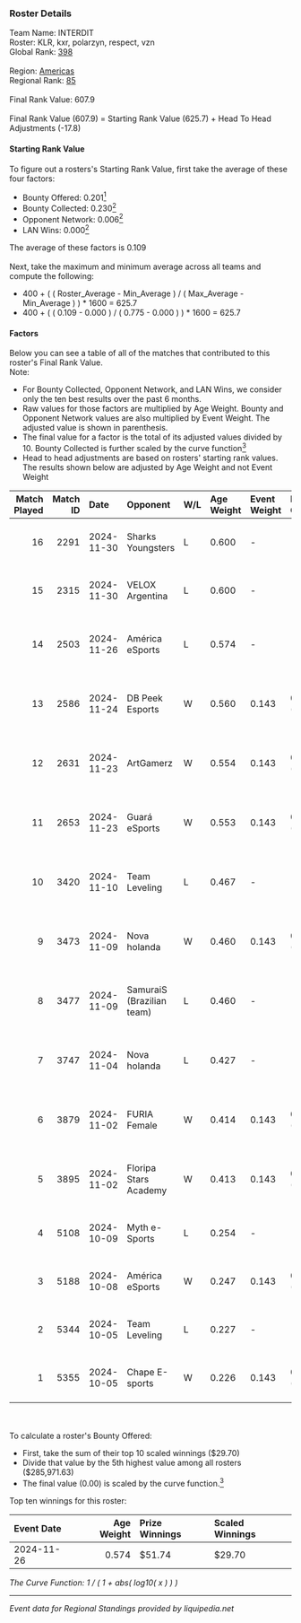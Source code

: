 ### Roster Details<br />
Team Name: INTERDIT<br />
Roster: KLR, kxr, polarzyn, respect, vzn<br />
Global Rank: [398](../../standings_global_2025_02_28.md)<br />
<br />
Region: [Americas]( ../../standings_americas_2025_02_28.md)<br />
Regional Rank: [85]( ../../standings_americas_2025_02_28.md)<br />
<br />
Final Rank Value:  607.9<br />
<br />
Final Rank Value (607.9) = Starting Rank Value (625.7) + Head To Head Adjustments (-17.8)<br />

#### Starting Rank Value<br />
To figure out a rosters's Starting Rank Value, first take the average of these four factors:<br />
- Bounty Offered: 0.201[<sup>1</sup>](#table2)
- Bounty Collected: 0.230[<sup>2</sup>](#table1)
- Opponent Network: 0.006[<sup>2</sup>](#table1)
- LAN Wins: 0.000[<sup>2</sup>](#table1)

The average of these factors is 0.109<br />
<br />
Next, take the maximum and minimum average across all teams and compute the following:<br />
- 400 + ( ( Roster_Average - Min_Average ) / ( Max_Average - Min_Average ) ) * 1600 = 625.7
- 400 + ( ( 0.109 - 0.000 ) / ( 0.775 - 0.000 ) ) * 1600 = 625.7


#### Factors<br />
Below you can see a table of all of the matches that contributed to this roster's Final Rank Value.<br />
Note:<br />

- For Bounty Collected, Opponent Network, and LAN Wins, we consider only the ten best results over the past 6 months.
- Raw values for those factors are multiplied by Age Weight. Bounty and Opponent Network values are also multiplied by Event Weight. The adjusted value is shown in parenthesis.
- The final value for a factor is the total of its adjusted values divided by 10. Bounty Collected is further scaled by the curve function[<sup>3</sup>](#curveFunction)
- Head to head adjustments are based on rosters' starting rank values. The results shown below are adjusted by Age Weight and not Event Weight
<span id="table1"></span><br />


| Match Played | Match ID | Date       | Opponent                  | W/L | Age Weight | Event Weight | Bounty Collected | Opponent Network | LAN Wins  | H2H Adj. | Roster                                  |
| -: | -: | :- | :- | :- | :- | :- | :- | :- | :- | -: | :- |
|           16 |     2291 | 2024-11-30 | Sharks Youngsters         | L   | 0.600      | -            | -                | -                | -         |   -10.37 | KLR, kxr, polarzyn, respect, vzn        |
|           15 |     2315 | 2024-11-30 | VELOX Argentina           | L   | 0.600      | -            | -                | -                | -         |    -9.99 | KLR, kxr, polarzyn, respect, vzn        |
|           14 |     2503 | 2024-11-26 | América eSports           | L   | 0.574      | -            | -                | -                | -         |    -9.73 | freitas, kxr, polarzyn, respect, vzn    |
|           13 |     2586 | 2024-11-24 | DB Peek Esports           | W   | 0.560      | 0.143        | 0.000 (0.000)    | 0.258 (0.021)    | 0 (0.000) |     8.73 | freitas, kxr, polarzyn, respect, vzn    |
|           12 |     2631 | 2024-11-23 | ArtGamerz                 | W   | 0.554      | 0.143        | 0.000 (0.000)    | 0.032 (0.003)    | 0 (0.000) |     5.26 | freitas, kxr, polarzyn, respect, vzn    |
|           11 |     2653 | 2024-11-23 | Guará eSports             | W   | 0.553      | 0.143        | 0.000 (0.000)    | 0.031 (0.002)    | 0 (0.000) |     5.40 | freitas, kxr, polarzyn, respect, vzn    |
|           10 |     3420 | 2024-11-10 | Team Leveling             | L   | 0.467      | -            | -                | -                | -         |    -9.79 | freitas, kxr, polarzyn, respect, spider |
|            9 |     3473 | 2024-11-09 | Nova holanda              | W   | 0.460      | 0.143        | 0.000 (0.000)    | 0.099 (0.006)    | 0 (0.000) |     7.03 | freitas, kxr, polarzyn, respect, spider |
|            8 |     3477 | 2024-11-09 | SamuraiS (Brazilian team) | L   | 0.460      | -            | -                | -                | -         |    -9.41 | freitas, kxr, polarzyn, respect, spider |
|            7 |     3747 | 2024-11-04 | Nova holanda              | L   | 0.427      | -            | -                | -                | -         |    -7.04 | freitas, kxr, polarzyn, respect, vzn    |
|            6 |     3879 | 2024-11-02 | FURIA Female              | W   | 0.414      | 0.143        | 0.076 (0.004)    | 0.292 (0.017)    | 0 (0.000) |    11.73 | freitas, kxr, polarzyn, respect, vzn    |
|            5 |     3895 | 2024-11-02 | Floripa Stars Academy     | W   | 0.413      | 0.143        | 0.000 (0.000)    | 0.054 (0.003)    | 0 (0.000) |     4.05 | freitas, kxr, polarzyn, respect, vzn    |
|            4 |     5108 | 2024-10-09 | Myth e-Sports             | L   | 0.254      | -            | -                | -                | -         |    -4.21 | freitas, KLR, kxr, polarzyn, respect    |
|            3 |     5188 | 2024-10-08 | América eSports           | W   | 0.247      | 0.143        | 0.000 (0.000)    | 0.272 (0.010)    | 0 (0.000) |     3.85 | freitas, KLR, kxr, polarzyn, respect    |
|            2 |     5344 | 2024-10-05 | Team Leveling             | L   | 0.227      | -            | -                | -                | -         |    -4.87 | freitas, KLR, kxr, polarzyn, respect    |
|            1 |     5355 | 2024-10-05 | Chape E-sports            | W   | 0.226      | 0.143        | 0.000 (0.000)    | 0.000 (0.000)    | 0 (0.000) |     1.57 | freitas, KLR, kxr, polarzyn, respect    |

<br />
<span id="table2"></span><br />
To calculate a roster's Bounty Offered:<br />

- First, take the sum of their top 10 scaled winnings ($29.70)
- Divide that value by the 5th highest value among all rosters ($285,971.63)
- The final value (0.00) is scaled by the curve function.[<sup>3</sup>](#curveFunction)

Top ten winnings for this roster:<br />

| Event Date | Age Weight | Prize Winnings | Scaled Winnings |
| :- | -: | :- | :- |
| 2024-11-26 |      0.574 | $51.74         | $29.70          |


<span id="curveFunction"></span>_The Curve Function: 1 / ( 1 + abs( log10( x ) ) )_<br />

---
_Event data for Regional Standings provided by liquipedia.net_<br />
